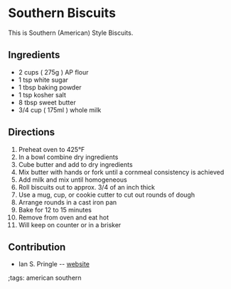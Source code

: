 # Southern Biscuits

This is Southern (American) Style Biscuits.

## Ingredients

- 2 cups ( 275g ) AP flour
- 1 tsp white sugar
- 1 tbsp baking powder
- 1 tsp kosher salt
- 8 tbsp sweet butter
- 3/4 cup ( 175ml ) whole milk

## Directions

1. Preheat oven to 425°F
2. In a bowl combine dry ingredients
3. Cube butter and add to dry ingredients
4. Mix butter with hands or fork until a cornmeal consistency is achieved
5. Add milk and mix until homogeneous
6. Roll biscuits out to approx. 3/4 of an inch thick
7. Use a mug, cup, or cookie cutter to cut out rounds of dough
8. Arrange rounds in a cast iron pan
9. Bake for 12 to 15 minutes
10. Remove from oven and eat hot
11. Will keep on counter or in a brisker

## Contribution

- Ian S. Pringle -- [website](https://0x44.pw)

;tags: american southern
